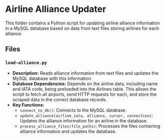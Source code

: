 # Airline Alliance Updater

This folder contains a Python script for updating airline alliance information in a MySQL database based on data from text files storing airlines for each alliance.

## Files

### `load-alliance.py`

- **Description:** Reads alliance information from text files and updates the MySQL database with this information.
- **Database Dependencies:** Depends on the airline data, including name and IATA code, being preloaded into the Airlines table. This allows the script to fetch all airports, send HTTP requests for each, and store the scraped data in the correct database records.
- **Key Functions:**
  - `connect_to_db()`: Connects to the MySQL database.
  - `update_alliance(airline_iata, alliance, cursor, connection)`: Updates the alliance information for an airline in the database.
  - `process_alliance_files(file_paths)`: Processes the files containing alliance information and updates the database.
